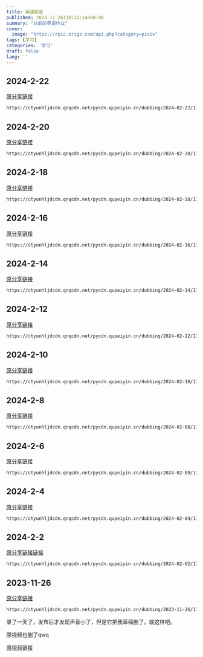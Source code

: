 ```yaml
---
title: 英语配音
published: 2023-11-26T18:22:14+08:00
summary: "以前的英语作业"
cover:
  image: "https://rpic.origz.com/api.php?category=pixiv"
tags: [学习]
categories: '学习'
draft: false 
lang: ''
---
```

## 2024-2-22

[原分享链接](https://moive2.qupeiyin.com/home/show/share?id=MDAwMDAwMDAwMLGtomaBsa7br6d4rw&share_from=&hid=2)

``` bash
https://ctyunhljdcdn.qnqcdn.net/pycdn.qupeiyin.cn/dubbing/2024-02-22/1708597913u781347483.mp4?20240222
```

## 2024-2-20
[原分享链接](https://moive2.qupeiyin.com/home/show/share?id=MDAwMDAwMDAwMLGtomaAi76Wr7eMrA&share_from=&hid=2)

``` bash
https://ctyunhljdcdn.qnqcdn.net/pycdn.qupeiyin.cn/dubbing/2024-02-20/1708425075u781347482.mp4?20240220
```

## 2024-2-18
[原分享链接](https://moive3.qupeiyin.com/home/show/share?id=MDAwMDAwMDAwMLGtomWBociXsLd4aQ&share_from=&hid=2)

``` bash
https://ctyunhljdcdn.qnqcdn.net/pycdn.qupeiyin.cn/dubbing/2024-02-18/1708261465u781347486.mp4?20240218
```

## 2024-2-16
[原分享链接](https://moive2.qupeiyin.com/home/show/share?id=MDAwMDAwMDAwMLGtomWAi6rdr6eEaA&share_from=&hid=2)

``` bash
https://ctyunhljdcdn.qnqcdn.net/pycdn.qupeiyin.cn/dubbing/2024-02-16/1708083404u781347482.mp4?20240216
```

## 2024-2-14
[原分享链接](https://moive2.qupeiyin.com/home/show/share?id=MDAwMDAwMDAwMLGtomSBobrbr82AZw&share_from=&hid=2)

``` bash
https://ctyunhljdcdn.qnqcdn.net/pycdn.qupeiyin.cn/dubbing/2024-02-14/1707906185u781347482.mp4?20240214
```

## 2024-2-12
[原分享链接](https://moive2.qupeiyin.com/home/show/share?id=MDAwMDAwMDAwMLGtomSAsaqXr914Zw&share_from=&hid=2)

``` bash
https://ctyunhljdcdn.qnqcdn.net/pycdn.qupeiyin.cn/dubbing/2024-02-12/1707740104u781347480.mp4?20240212
```

## 2024-2-10
[原分享链接](https://moive2.qupeiyin.com/home/show/share?id=MDAwMDAwMDAwMLGtomSAe7KZr82irQ&share_from=&hid=2)

``` bash
https://ctyunhljdcdn.qnqcdn.net/pycdn.qupeiyin.cn/dubbing/2024-02-10/1707567699u781347485.mp4?20240210
```

## 2024-2-8
[原分享链接](https://moive2.qupeiyin.com/home/show/share?id=MDAwMDAwMDAwMLGtomOBscjdsN14aA&share_from=&hid=2)

``` bash
https://ctyunhljdcdn.qnqcdn.net/pycdn.qupeiyin.cn/dubbing/2024-02-08/1707397733u781347485.mp4?20240208
```

## 2024-2-6
[原分享链接](https://moive2.qupeiyin.com/home/show/share?id=MDAwMDAwMDAwMLGtomOAobqWsad4rw&share_from=&hid=2)

``` bash
https://ctyunhljdcdn.qnqcdn.net/pycdn.qupeiyin.cn/dubbing/2024-02-09/1707481539u781347489.mp4?20240206
```

## 2024-2-4
[原分享链接](https://moive2.qupeiyin.com/home/show/share?id=MDAwMDAwMDAwMLGtomKBsbKZsM2erQ&share_from=&hid=2)

``` bash
https://ctyunhljdcdn.qnqcdn.net/pycdn.qupeiyin.cn/dubbing/2024-02-04/1707051809u781347489.mp4?20240204
```

## 2024-2-2
[原分享链接链接](https://moive3.qupeiyin.com/home/show/share?id=MDAwMDAwMDAwMLGtomKAoaaVr92irg&share_from=&hid=2)

``` bash
https://ctyunhljdcdn.qnqcdn.net/pycdn.qupeiyin.cn/dubbing/2024-02-02/1706879585u781347486.mp4?20240202
```

## 2023-11-26
[原分享链接](https://moive3.qupeiyin.com/home/show/share?id=MDAwMDAwMDAwMLGdzGKAsabcsM2IZg&share_from=&hid=2)

``` bash
https://ctyunhljdcdn.qnqcdn.net/pycdn.qupeiyin.cn/dubbing/2023-11-26/1700970903u781347487.mp4?20230121112
```

录了一天了，发布后才发现声音小了，但是它把我草稿删了。就这样吧。

原视频也删了qwq

[原视频链接](https://3026320471.qnqcdn.net:22443/qn-c0FRw9iNhKSZLNhoiFj4uMVYtWjsUJSk2XG0aLw4.pycdn.qupeiyin.cn/2017-03-28/1490690407466mdamt.mp4)

